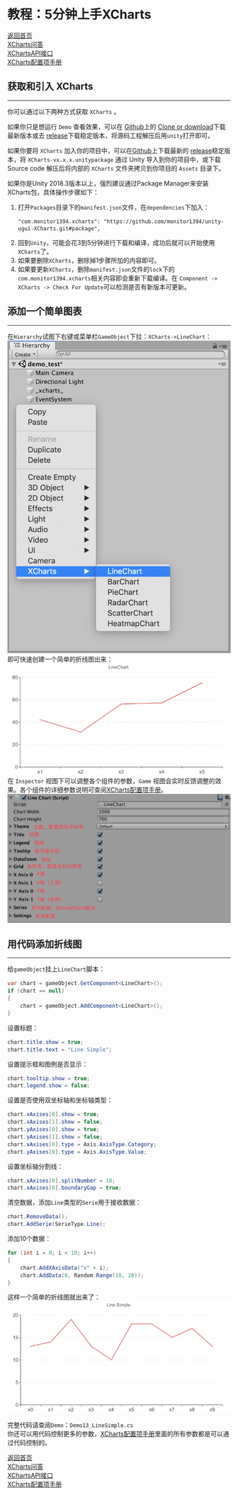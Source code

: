 # 教程：5分钟上手XCharts

[返回首页](https://github.com/monitor1394/unity-ugui-XCharts)  
[XCharts问答](https://github.com/monitor1394/unity-ugui-XCharts/blob/master/Assets/XCharts/Documentation/XCharts问答.md)  
[XChartsAPI接口](https://github.com/monitor1394/unity-ugui-XCharts/blob/master/Assets/XCharts/Documentation/XChartsAPI.md)  
[XCharts配置项手册](https://github.com/monitor1394/unity-ugui-XCharts/blob/master/Assets/XCharts/Documentation/XCharts配置项手册.md)

## 获取和引入 XCharts

---

你可以通过以下两种方式获取 `XCharts` 。

如果你只是想运行 `Demo` 查看效果，可以在 [Github](https://github.com/monitor1394/unity-ugui-XCharts)上的 [Clone or download](https://github.com/monitor1394/unity-ugui-XCharts/archive/master.zip)下载最新版本或去 [release](https://github.com/monitor1394/unity-ugui-XCharts/releases)下载稳定版本，将源码工程解压后用`unity`打开即可。

如果你要将 `XCharts` 加入你的项目中，可以在[Github](https://github.com/monitor1394/unity-ugui-XCharts)上下载最新的 [release](https://github.com/monitor1394/unity-ugui-XCharts/releases)稳定版本，将 `XCharts-vx.x.x.unitypackage` 通过 Unity 导入到你的项目中，或下载 Source code 解压后将内部的 `XCharts` 文件夹拷贝到你项目的 `Assets` 目录下。

如果你是Unity 2018.3版本以上，强烈建议通过Package Manager来安装XCharts包，具体操作步骤如下：

  1. 打开`Packages`目录下的`manifest.json`文件，在`dependencies`下加入：
     ```
     "com.monitor1394.xcharts": "https://github.com/monitor1394/unity-ugui-XCharts.git#package",
     ```
  2. 回到`Unity`，可能会花3到5分钟进行下载和编译，成功后就可以开始使用`XCharts`了。
  3. 如果要删除`XCharts`，删除掉1步骤所加的内容即可。
  4. 如果要更新`XCharts`，删除`manifest.json`文件的`lock`下的`com.monitor1394.xcharts`相关内容即会重新下载编译。在 `Component -> XCharts -> Check For Update`可以检测是否有新版本可更新。

## 添加一个简单图表

---

在`Hierarchy`试图下右键或菜单栏`GameObject`下拉：`XCharts->LineChart`：
![linechart](screenshot/op_addchart.png)
即可快速创建一个简单的折线图出来：
![linechart](screenshot/linechart.png)
在 `Inspector` 视图下可以调整各个组件的参数，`Game` 视图会实时反馈调整的效果。各个组件的详细参数说明可查阅[XCharts配置项手册](XCharts配置项手册.md)。
![inspcetor-desc](screenshot/inpsector-desc.png)

## 用代码添加折线图

---

给`gameObject`挂上`LineChart`脚本：

```C#
var chart = gameObject.GetComponent<LineChart>();
if (chart == null)
{
    chart = gameObject.AddComponent<LineChart>();
}
```

设置标题：

```C#
chart.title.show = true;
chart.title.text = "Line Simple";
```

设置提示框和图例是否显示：

```C#
chart.tooltip.show = true;
chart.legend.show = false;
```

设置是否使用双坐标轴和坐标轴类型：

```C#
chart.xAxises[0].show = true;
chart.xAxises[1].show = false;
chart.yAxises[0].show = true;
chart.yAxises[1].show = false;
chart.xAxises[0].type = Axis.AxisType.Category;
chart.yAxises[0].type = Axis.AxisType.Value;
```

设置坐标轴分割线：

```C#
chart.xAxises[0].splitNumber = 10;
chart.xAxises[0].boundaryGap = true;
```

清空数据，添加`Line`类型的`Serie`用于接收数据：

```C#
chart.RemoveData();
chart.AddSerie(SerieType.Line);
```

添加10个数据：

```C#
for (int i = 0; i < 10; i++)
{
    chart.AddXAxisData("x" + i);
    chart.AddData(0, Random.Range(10, 20));
}
```

这样一个简单的折线图就出来了：
![linechart-simple](screenshot/linechart-simple.png)

完整代码请查阅`Demo`：`Demo13_LineSimple.cs`  
你还可以用代码控制更多的参数，[XCharts配置项手册](XCharts配置项手册.md)里面的所有参数都是可以通过代码控制的。

[返回首页](https://github.com/monitor1394/unity-ugui-XCharts)  
[XCharts问答](https://github.com/monitor1394/unity-ugui-XCharts/blob/master/Assets/XCharts/Documentation/XCharts问答.md)  
[XChartsAPI接口](https://github.com/monitor1394/unity-ugui-XCharts/blob/master/Assets/XCharts/Documentation/XChartsAPI.md)  
[XCharts配置项手册](https://github.com/monitor1394/unity-ugui-XCharts/blob/master/Assets/XCharts/Documentation/XCharts配置项手册.md)
